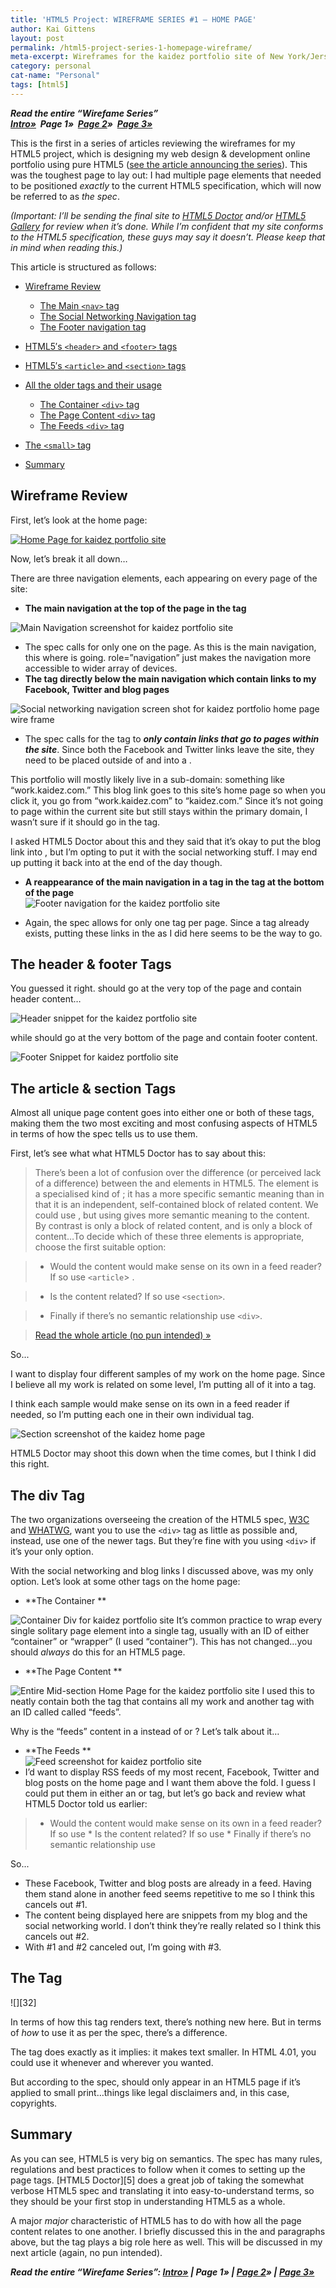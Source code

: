 ```yaml
---
title: 'HTML5 Project: WIREFRAME SERIES #1 – HOME PAGE'
author: Kai Gittens
layout: post
permalink: /html5-project-series-1-homepage-wireframe/
meta-excerpt: Wireframes for the kaidez portfolio site of New York/Jersey City, N.J. based web designer, Kai Gittens, who also works at Revlon and Almay
category: personal
cat-name: "Personal"
tags: [html5]
---
```

***Read the entire “Wirefame Series”  
[Intro»][1]  Page 1»  [Page 2][2]»  [Page 3»][3]***

 [1]: /html5-project-update-completed-wireframes/
 [2]: /html5-project-series-2-work-subcategory-playlist-wireframes/
 [3]: /html5-project-series-3-about-contact-wireframes/

This is the first in a series of articles reviewing the wireframes for my HTML5 project, which is designing my web design & development online portfolio using pure HTML5 ([see the article announcing the series][1]). This was the toughest page to lay out: I had multiple page elements that needed to be positioned *exactly* to the current HTML5 specification, which will now be referred to as *the spec*.

*(Important: I’ll be sending the final site to [HTML5 Doctor][5] and/or [HTML5 Gallery][6] for review when it’s done. While I’m confident that my site conforms to the HTML5 specification, these guys may say it doesn’t. Please keep that in mind when reading this.)*

 [5]: http://html5doctor.com/
 [6]: http://html5gallery.com/

This article is structured as follows:

*   [Wireframe Review][7]
     *   [The Main `<nav>` tag][8]
     *   [The Social Networking Navigation tag][9]
     *   [The Footer navigation tag][10] 

*   [HTML5′s `<header>` and `<footer>` tags][11]
*   [HTML5′s `<article>`  and `<section>`  tags][12]
*   [All the older  tags and their usage][13] 
    *   [The Container `<div>`  tag][14]
    *   [The Page Content `<div>`  tag][15]
    *   [The Feeds `<div>`  tag][16]
*   [The `<small>` tag][17]
*   [Summary][18]

 [7]: #wfReview
 [8]: #mainNav
 [9]: #socialNetworkNav
 [10]: #footerNav
 [11]: #headFoot
 [12]: #articleSection
 [13]: #div
 [14]: #containDiv
 [15]: #pageContentDiv
 [16]: #Feeds
 [17]: #small
 [18]: #summary

<h2 id="wfReview">Wireframe Review</h2>

First, let’s look at the home page:

[![Home Page for kaidez portfolio site][19]][19]

Now, let’s break it all down…

There are three navigation elements, each appearing on every page of the site:

*   **The main navigation at the top of the page in the  tag**
      
![Main Navigation screenshot for kaidez portfolio site][20] 
*   The spec calls for only one  on the page. As this is the main navigation, this where  is going. role=”navigation” just makes the navigation more accessible to wider array of devices. 
*   **The  tag directly below the main navigation which contain links to my Facebook, Twitter and blog pages**  
      
![Social networking navigation screen shot for kaidez portfolio home page wire frame][21]
*   The spec calls for the  tag to ***only contain links that go to pages within the site***. Since both the Facebook and Twitter links leave the site, they need to be placed outside of  and into a .  
          
This portfolio will mostly likely live in a sub-domain: something like “work.kaidez.com.” This blog link goes to this site’s home page so when you click it, you go from “work.kaidez.com” to “kaidez.com.” Since it’s not going to page within the current site but still stays within the primary domain, I wasn’t sure if it should go in the  tag.  
          
I asked HTML5 Doctor about this and they said that it’s okay to put the blog link into , but I’m opting to put it with the social networking stuff. I may end up putting it back into  at the end of the day though. 

  *   **A reappearance of the main navigation in a  tag in the  tag at the bottom of the page**  
    ![Footer navigation for the kaidez portfolio site][22]  

  *   Again, the spec allows for only one  tag per page. Since a  tag already exists, putting these links in the  as I did here seems to be the way to go.

<h2> The header &amp; footer  Tags</h2>   
You guessed it right.  should go at the very top of the page and contain header content…  
      
![Header snippet for the kaidez portfolio site][23]  

while  should go at the very bottom of the page and contain footer content.  
      
![Footer Snippet for kaidez portfolio site][24]  

<h2>The article &amp; section Tags</h2>
Almost all unique page content goes into either one or both of these tags, making them the two most exciting and most confusing aspects of HTML5 in terms of how the spec tells us to use them. 
    
First, let’s see what what HTML5 Doctor has to say about this:
  
  > There’s been a lot of confusion over the difference (or perceived lack of a difference) between the  and  elements in HTML5. The  element is a specialised kind of ; it has a more specific semantic meaning than  in that it is an independent, self-contained block of related content. We could use , but using  gives more semantic meaning to the content.  
  By contrast  is only a block of related content, and  is only a block of content…To decide which of these three elements is appropriate, choose the first suitable option:  

  > - Would the content would make sense on its own in a feed reader? If so use `<article`> .  

  > - Is the content related? If so use `<section>`.  

  > - Finally if there’s no semantic relationship use `<div>`.  

  > [Read the whole article (no pun intended) »][25]

So...
    
I want to display four different samples of my work on the home page. Since I believe all my work is related on some level, I’m putting all of it into a  tag.
    
I think each sample would make sense on its own in a feed reader if needed, so I’m putting each one in their own individual  tag.  
      
![Section screenshot of the kaidez home page][26]
    
HTML5 Doctor may shoot this down when the time comes, but I think I did this right.
    
<h2>The div Tag</h2>

The two organizations overseeing the creation of the HTML5 spec, [W3C][27] and [WHATWG][28], want you to use the `<div>` tag as little as possible and, instead, use one of the newer tags. But they’re fine with you using `<div>` if it’s your only option. 
    
With the social networking and blog links I discussed above,  was my only option. Let’s look at some other  tags on the home page:
    
*   **The Container **  
          
![Container Div for kaidez portfolio site][29] 
  It’s common practice to wrap every single solitary page element into a single  tag, usually with an ID of either “container” or “wrapper” (I used “container”). This has not changed…you should *always* do this for an HTML5 page.  
 *   **The Page Content **  
              
![Entire Mid-section Home Page for the kaidez portfolio site][30] 
    I used this to neatly contain both the  tag that contains all my work and another  tag with an ID called called “feeds”.  
                  
Why is the “feeds” content in a  instead of  or ? Let’s talk about it…  
  *   **The Feeds **  
    ![Feed screenshot for kaidez portfolio site][31] 
  *   I’d want to display RSS feeds of my most recent, Facebook, Twitter and blog posts on the home page and I want them above the fold. I guess I could put them in either an  or  tag, but let’s go back and review what HTML5 Doctor told us earlier:  
                    
  > *   Would the content would make sense on its own in a feed reader? If so use 
    *   Is the content related? If so use 
    *   Finally if there’s no semantic relationship use 
                    

So...
                    
  *   These Facebook, Twitter and blog posts are already in a feed. Having them stand alone in another feed seems repetitive to me so I think this cancels out #1.
  *   The content being displayed here are snippets from my blog and the social networking world. I don’t think they’re really related so I think this cancels out #2.
  *   With #1 and #2 canceled out, I’m going with #3.

<h2>The  Tag</h2>    
![][32]
                
In terms of how this tag renders text, there’s nothing new here. But in terms of *how* to use it as per the spec, there’s a difference.
                
The  tag does exactly as it implies: it makes text smaller. In HTML 4.01, you could use it whenever and wherever you wanted.
                
But according to the spec,  should only appear in an HTML5 page if it’s applied to small print…things like legal disclaimers and, in this case, copyrights.
                
<h2>Summary</h2>
As you can see, HTML5 is very big on semantics. The spec has many rules, regulations and best practices to follow when it comes to setting up the page tags. [HTML5 Doctor][5] does a great job of taking the somewhat verbose HTML5 spec and translating it into easy-to-understand terms, so they should be your first stop in understanding HTML5 as a whole.
                
A major *major* characteristic of HTML5 has to do with how all the page content relates to one another. I briefly discussed this in the  and  paragraphs above, but the  tag plays a big role here as well. This will be discussed in my next article (again, no pun intended).
                
***Read the entire “Wirefame Series”: [Intro»][1] | Page 1» | [Page 2][2]» | [Page 3»][3]***


 [19]: ../img/home.jpg "Main Navigation screenshot for kaidez portfolio site"
 [20]: ../img/mainNav.jpg "Main Navigation screenshot for kaidez portfolio site"
 [21]: ../img/socialNav.jpg "Social networking navigation screen shot for kaidez portfolio home page wire frame"
 [22]: ../img/footerNav.jpg "Footer navigation for the kaidez portfolio site"
 [23]: ../img/header.jpg "Header snippet for the kaidez portfolio site"
 [24]: ../img/footerSnippet.jpg "Footer Snippet for kaidez portfolio site"
 [25]: http://html5doctor.com/the-article-element/
 [26]: ../img/sectionOnlyHomePage.jpg
 [27]: http://www.w3.org/
 [28]: http://www.whatwg.org/
 [29]: ../img/containerDiv.jpg "Container Div for kaidez portfolio site"
 [30]: ../img/entireMidSectionHomePage.jpg
 [31]: ../img/feeds.jpg "Feed screenshot for kaidez portfolio site"
 [32]: ../img/small.jpg "Small tag screen shot for the kaidez portfolio site"
